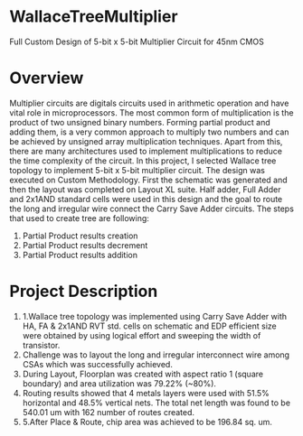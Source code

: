 # WallaceTreeMultiplier
Full Custom Design of 5-bit x 5-bit Multiplier Circuit for 45nm CMOS

# Overview
Multiplier circuits are digitals circuits used in arithmetic operation and have vital role in microprocessors. The most common form of multiplication is the product of two unsigned binary numbers. Forming partial product and adding them, is a very common approach to multiply two numbers and can be achieved by unsigned array multiplication techniques.
Apart from this, there are many architectures used to implement multiplications to reduce the time complexity of the circuit.
In this project, I selected Wallace tree topology to implement 5-bit x 5-bit multiplier circuit. The design was executed on Custom Methodology. First the schematic was generated and then the layout was completed on Layout XL suite. Half adder, Full Adder and 2x1AND standard cells were used in this design and the goal to route the long and irregular wire connect the Carry Save Adder circuits.
The steps that used to create tree are following:
1.	Partial Product results creation 
2.	Partial Product results decrement 
3.	Partial Product results addition 

# Project Description 
1.	1.Wallace tree topology was implemented using Carry Save Adder with HA, FA & 2x1AND RVT std. cells on schematic and EDP efficient size were obtained by using logical effort and sweeping the width of transistor.
2.	Challenge was to layout the long and irregular interconnect wire among CSAs which was successfully achieved.
3.	During Layout, Floorplan was created with aspect ratio 1 (square boundary) and area utilization was 79.22% (~80%).
4.	Routing results showed that 4 metals layers were used with 51.5% horizontal and 48.5% vertical nets. The total net length was     found to be 540.01 um with 162 number of routes created.
5.	5.After Place & Route, chip area was achieved to be 196.84 sq. um.
